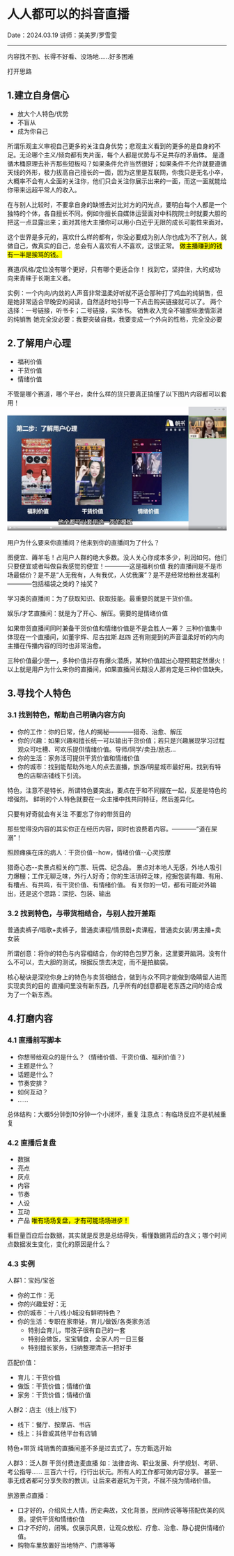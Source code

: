# 人人都可以的抖音直播

Date：2024.03.19
讲师：美美罗/罗雪雯

---

内容找不到、长得不好看、没场地......好多困难

打开思路

## 1.建立自身信心

- 放大个人特色/优势
- 不盲从
- 成为你自己

所谓乐观主义审视自己更多的关注自身优势；悲观主义看到的更多的是自身的不足。无论哪个主义/倾向都有失片面，每个人都是优势与不足共存的矛盾体。
是遵循木桶原理去补齐那些短板吗？如果条件允许当然很好；如果条件不允许就要遵循天线的外形，极力拔高自己擅长的一面，因为这里是互联网，你我只是无名小卒，大概率不会有人全面的关注你，他们只会关注你展示出来的一面，而这一面就能给你带来远超平常人的收入。

在与别人比较时，不要拿自身的缺憾去对比对方的闪光点，要明白每个人都是一个独特的个体，各自擅长不同。例如你擅长自媒体运营面对中科院院士时就要大胆的把这一点显露出来；面对其他大主播你可以用小白近乎无限的成长可能性来面对。

这个世界是多元的，喜欢什么样的都有，你没必要成为别人你也成为不了别人，就做自己，做真实的自己，总会有人喜欢有人不喜欢，这很正常。
<mark>做主播赚到的钱有一半是挨骂的钱。</mark>

赛道/风格/定位没有哪个更好，只有哪个更适合你！
找到它，坚持住，大的成功向来青睐于长期主义者。

实例：一个内向/内敛的人声音非常温柔好听就不适合那种打了鸡血的纯销售，但是她非常适合早晚安的阅读，自然适时地引导一下点击购买链接就可以了。
两个选择：一号链接，听书卡；二号链接，实体书。
销售收入完全不输那些激情澎湃的纯销售
她完全没必要：我要突破自我，我要变成一个外向的性格，完全没必要

## 2.了解用户心理

- 福利价值
- 干货价值
- 情绪价值

不管是哪个赛道，哪个平台，卖什么样的货只要真正搞懂了以下图片内容都可以套用！
![](images/15.58.png)

用户为什么要来你直播间？他来到你的直播间为了什么？

图便宜、薅羊毛！占用户人群的绝大多数。没人关心你成本多少，利润如何。他们只要便宜或者叫做自我感觉的便宜！————这是福利价值
我的直播间是不是市场最低价？是不是“人无我有，人有我优，人优我廉”？是不是经常给粉丝发福利————包括福袋之类的？抽奖？

学习类的直播间：为了获取知识、获取技能。最重要的就是干货价值。

娱乐/才艺直播间：就是为了开心、解压。需要的是情绪价值

如果带货直播间同时兼备干货价值和情绪价值是不是会胜人一筹？
三种价值集中体现在一个直播间，如董宇辉、尼古拉斯.赵四
还有刚提到的声音温柔好听的内向主播在传播内容的同时也非常治愈。

三种价值最少居一，多种价值并存有爆火潜质，某种价值超出心理预期定然爆火！
以上就是用户为什么来你的直播间，如果直播间长期没人那肯定是三种价值缺失。

## 3.寻找个人特色

### 3.1 找到特色，帮助自己明确内容方向

- 你的工作：你的日常，他人的揭秘————猎奇、治愈、解压
- 你的兴趣：如果兴趣和擅长统一可以输出干货价值；若只是兴趣展现学习过程观众可吐槽、可欢乐提供情绪价值。导师/同学/卖丑/励志...
- 你的生活：家务活可提供干货价值和情绪价值
- 你的城市：找到能帮助外地人的点去直播，旅游/明星城市最好用。找到有特色的店帮店铺线下引流。

特色，注意不是特长，所谓特色要突出，要点在于和不同摆在一起，反差是特色的增强剂。
鲜明的个人特色就要在一众主播中找共同特征，然后差异化。

只要有好奇就会有关注
不要忘了你的带货目的

那些觉得没内容的其实你正在经历内容，同时也浪费着内容。————“道在屎溺”！

照顾瘫痪在床的病人：干货价值--how，情绪价值--心灵按摩

猎奇心态--卖景点相关的门票、玩偶、纪念品。
景点对本地人无感，外地人吸引力爆棚；工作无聊乏味，外行人好奇；你的生活琐碎乏味，挖掘包装有趣、有用、有槽点、有共鸣，有干货价值、有情绪价值。
有关你的一切，都有可能对外输出，还是这个思路：深挖、包装、输出

### 3.2 找到特色，与带货相结合，与别人拉开差距

普通卖裤子/唱歌+卖裤子，普通卖课程/情景剧+卖课程，普通卖女装/男主播+卖女装

所谓创意：将你的特色与内容相结合，你的特色包罗万象，这里要开脑洞。没有什么不可以，去大胆的测试，根据反馈去决定，而不是拍脑袋。

核心秘诀是深挖你身上的特色与卖货相结合，做到与众不同才能做到吸睛留人进而实现卖货的目的
直播间里没有新东西，几乎所有的创意都是老东西之间的结合成为了一个新东西。

## 4.打磨内容

### 4.1 直播前写脚本

- 你想带给观众的是什么？（情绪价值、干货价值、福利价值？）
- 主题是什么？
- 话题是什么？
- 节奏安排？
- 如何互动？
- ......

总体结构：大概5分钟到10分钟一个小闭环，重复
注意点：有临场反应不是机械重复

### 4.2 直播后复盘

- 数据
- 亮点
- 灰点
- 内容
- 节奏
- 人设
- 互动
- 产品
  <mark>唯有场场复盘，才有可能场场进步！</mark>

看巨量百应后台数据，其实就是反思是总结得失，看懂数据背后的含义；哪个时间点数据发生变化，变化的原因是什么？

### 4.3 实例

人群1：宝妈/宝爸

- 你的工作：无
- 你的兴趣爱好：无
- 你的城市：十八线小城没有鲜明特色？
- 你的生活：专职在家带娃，育儿/做饭/各类家务活
  - 特别会育儿，带孩子很有自己的一套
  - 特别会做饭，宝宝辅食，全家人的一日三餐
  - 特别擅长家务，归纳整理清洁一把好手

匹配价值：

- 育儿：干货价值
- 做饭：干货价值；情绪价值
- 家务：干货价值；情绪价值

人群2：店主（线上/线下）

- 线下：餐厅、按摩店、书店
- 线上：抖音或其他平台有店铺

特色+带货
纯销售的直播间差不多是过去式了。东方甄选开始

人群3：泛人群
干货付费连麦直播
如：法律咨询、职业发展、升学规划、考研、考公指导......
三百六十行，行行出状元。所有人的工作都可做内容分享。
甚至一事无成者都可分享失败的教训，让后来者避坑为干货，不屈不挠为情绪价值。

旅游景点直播：

- 口才好的，介绍风土人情，历史典故，文化背景，民间传说等等搭配优美的风景。提供干货和情绪价值
- 口才不好的，闭嘴。仅展示风景，让观众放松、疗愈、治愈、静心提供情绪价值。
- 购物车里放置好当地特产、门票等等
